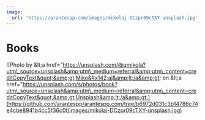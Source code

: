 ```yaml
---
image:
  url: 'https://arantespp.com/images/mikolaj-DCzpr09cTXY-unsplash.jpg'
---
```


# Books

![Photo by &amp;lt;a href=&quot;https://unsplash.com/@qmikola?utm\_source=unsplash&amp;utm\_medium=referral&amp;utm\_content=creditCopyText&quot;&amp;gt;Miko&#x142;aj&amp;lt;/a&amp;gt; on &amp;lt;a href=&quot;https://unsplash.com/s/photos/book?utm\_source=unsplash&amp;utm\_medium=referral&amp;utm\_content=creditCopyText&quot;&amp;gt;Unsplash&amp;lt;/a&amp;gt;](https://github.com/arantespp/arantespp.com/tree/b6972d031c3b14786c74e4cbe8941b4cc5f36c0f/images/mikolaj-DCzpr09cTXY-unsplash.jpg)

